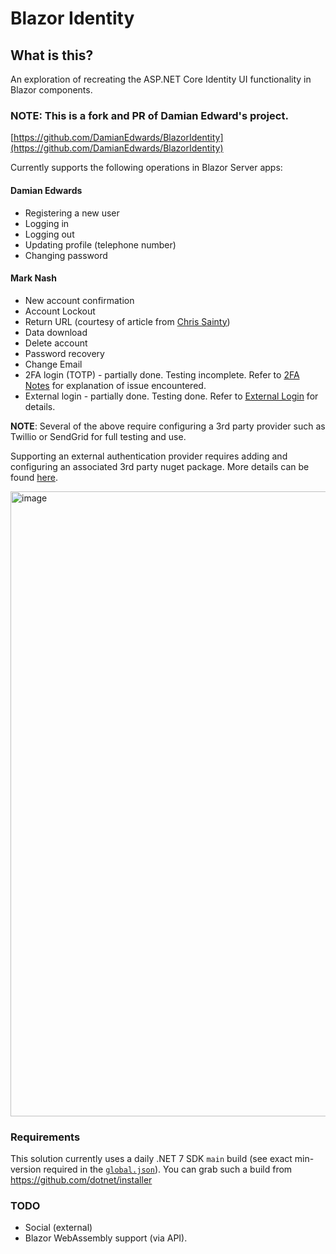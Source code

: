 # Blazor Identity

## What is this?

An exploration of recreating the ASP.NET Core Identity UI functionality in Blazor components.

### NOTE: This is a fork and PR of Damian Edward's project.
[https://github.com/DamianEdwards/BlazorIdentity](https://github.com/DamianEdwards/BlazorIdentity)

Currently supports the following operations in Blazor Server apps:

#### Damian Edwards

- Registering a new user
- Logging in
- Logging out
- Updating profile (telephone number)
- Changing password

#### Mark Nash

- New account confirmation
- Account Lockout
- Return URL (courtesy of article from [Chris Sainty](https://chrissainty.com/working-with-query-strings-in-blazor/))
- Data download
- Delete account
- Password recovery
- Change Email
- 2FA login (TOTP) - partially done. Testing incomplete. Refer to [2FA Notes](2FANotes.txt) for explanation of issue encountered.
- External login - partially done. Testing done. Refer to [External Login](ExternalLogin.md) for details.

**NOTE**: Several of the above require configuring a 3rd party provider such as Twillio or SendGrid for full testing and use. 

Supporting an external authentication provider requires adding and configuring an associated 3rd party nuget package. More details can be found
[here](https://docs.microsoft.com/en-us/aspnet/core/security/authentication/social/?view=aspnetcore-6.0&tabs=visual-studio).

<img width="1000" alt="image" src="https://user-images.githubusercontent.com/249088/177449167-a19c3efa-6a24-4e5d-ada4-1ddf617c9643.png">

### Requirements

This solution currently uses a daily .NET 7 SDK `main` build (see exact min-version required in the [`global.json`](global.json)). You can grab such a build from https://github.com/dotnet/installer

### TODO

- Social (external)
- Blazor WebAssembly support (via API). 
